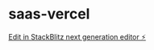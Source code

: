 # saas-vercel

[Edit in StackBlitz next generation editor ⚡️](https://stackblitz.com/~/github.com/easytech-h/saas-vercel)